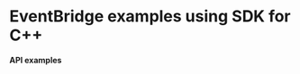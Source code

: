 # EventBridge examples using SDK for C\+\+<a name="cpp_eventbridge_code_examples"></a>

**API examples**